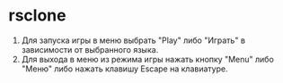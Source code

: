 # rsclone
1. Для запуска игры в меню выбрать "Play" либо "Играть" в зависимости от выбранного языка. 
2. Для выхода в меню из режима игры нажать кнопку "Menu" либо "Меню" либо нажать клавишу Escape на клавиатуре.

